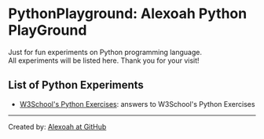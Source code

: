 # PythonPlayground: Alexoah Python PlayGround
Just for fun experiments on Python programming language.  
All experiments will be listed here. Thank you for your visit!

## List of Python Experiments
* [W3School's Python Exercises](./W3School-PyExercises): answers to W3School's Python Exercises

---
Created by: [Alexoah at GitHub](http://github.com/alexoah)
